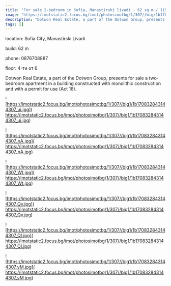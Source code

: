 ```yaml
---
title: "For sale 2-bedroom in Sofia, Manastirski livadi - 62 sq.m / 115000 EUR :: imot.bg Ad"
image: "https://imotstatic2.focus.bg/imot/photosimotbg/1/307//big/1b170832843144307_lP.jpg"
description: "Dotwon Real Estate, a part of the Dotwon Group, presents for sale a two-bedroom apartment in a building constructed with monolithic construction and with a permit for use (Act 16)."
tags: []
---
```


location: Sofia City, Manastirski Livadi

build: 62 m

phone: 0876708887

floor: 4-ти от 6

Dotwon Real Estate, a part of the Dotwon Group, presents for sale a two-bedroom apartment in a building constructed with monolithic construction and with a permit for use (Act 16).


![https://imotstatic2.focus.bg/imot/photosimotbg/1/307//big1/1b170832843144307_ui.jpg]( https://imotstatic2.focus.bg/imot/photosimotbg/1/307//big1/1b170832843144307_ui.jpg)


![https://imotstatic2.focus.bg/imot/photosimotbg/1/307//big1/1b170832843144307_nA.jpg]( https://imotstatic2.focus.bg/imot/photosimotbg/1/307//big1/1b170832843144307_nA.jpg)


![https://imotstatic2.focus.bg/imot/photosimotbg/1/307//big1/1b170832843144307_Wt.jpg]( https://imotstatic2.focus.bg/imot/photosimotbg/1/307//big1/1b170832843144307_Wt.jpg)


![https://imotstatic2.focus.bg/imot/photosimotbg/1/307//big1/1b170832843144307_Qv.jpg]( https://imotstatic2.focus.bg/imot/photosimotbg/1/307//big1/1b170832843144307_Qv.jpg)


![https://imotstatic2.focus.bg/imot/photosimotbg/1/307//big1/1b170832843144307_QI.jpg]( https://imotstatic2.focus.bg/imot/photosimotbg/1/307//big1/1b170832843144307_QI.jpg)


![https://imotstatic2.focus.bg/imot/photosimotbg/1/307//big1/1b170832843144307_vM.jpg]( https://imotstatic2.focus.bg/imot/photosimotbg/1/307//big1/1b170832843144307_vM.jpg)


